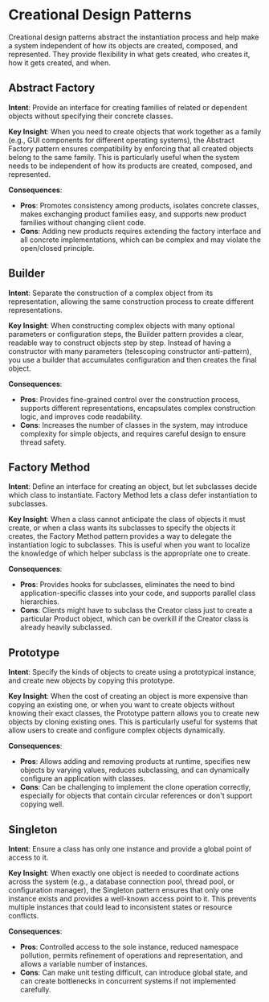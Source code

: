 # Creational Design Patterns

Creational design patterns abstract the instantiation process and help make a system independent of how its objects are created, composed, and represented. They provide flexibility in what gets created, who creates it, how it gets created, and when.

## Abstract Factory

**Intent**: Provide an interface for creating families of related or dependent objects without specifying their concrete classes.

**Key Insight**: When you need to create objects that work together as a family (e.g., GUI components for different operating systems), the Abstract Factory pattern ensures compatibility by enforcing that all created objects belong to the same family. This is particularly useful when the system needs to be independent of how its products are created, composed, and represented.

**Consequences**:
- **Pros**: Promotes consistency among products, isolates concrete classes, makes exchanging product families easy, and supports new product families without changing client code.
- **Cons**: Adding new products requires extending the factory interface and all concrete implementations, which can be complex and may violate the open/closed principle.

## Builder

**Intent**: Separate the construction of a complex object from its representation, allowing the same construction process to create different representations.

**Key Insight**: When constructing complex objects with many optional parameters or configuration steps, the Builder pattern provides a clear, readable way to construct objects step by step. Instead of having a constructor with many parameters (telescoping constructor anti-pattern), you use a builder that accumulates configuration and then creates the final object.

**Consequences**:
- **Pros**: Provides fine-grained control over the construction process, supports different representations, encapsulates complex construction logic, and improves code readability.
- **Cons**: Increases the number of classes in the system, may introduce complexity for simple objects, and requires careful design to ensure thread safety.

## Factory Method

**Intent**: Define an interface for creating an object, but let subclasses decide which class to instantiate. Factory Method lets a class defer instantiation to subclasses.

**Key Insight**: When a class cannot anticipate the class of objects it must create, or when a class wants its subclasses to specify the objects it creates, the Factory Method pattern provides a way to delegate the instantiation logic to subclasses. This is useful when you want to localize the knowledge of which helper subclass is the appropriate one to create.

**Consequences**:
- **Pros**: Provides hooks for subclasses, eliminates the need to bind application-specific classes into your code, and supports parallel class hierarchies.
- **Cons**: Clients might have to subclass the Creator class just to create a particular Product object, which can be overkill if the Creator class is already heavily subclassed.

## Prototype

**Intent**: Specify the kinds of objects to create using a prototypical instance, and create new objects by copying this prototype.

**Key Insight**: When the cost of creating an object is more expensive than copying an existing one, or when you want to create objects without knowing their exact classes, the Prototype pattern allows you to create new objects by cloning existing ones. This is particularly useful for systems that allow users to create and configure complex objects dynamically.

**Consequences**:
- **Pros**: Allows adding and removing products at runtime, specifies new objects by varying values, reduces subclassing, and can dynamically configure an application with classes.
- **Cons**: Can be challenging to implement the clone operation correctly, especially for objects that contain circular references or don't support copying well.

## Singleton

**Intent**: Ensure a class has only one instance and provide a global point of access to it.

**Key Insight**: When exactly one object is needed to coordinate actions across the system (e.g., a database connection pool, thread pool, or configuration manager), the Singleton pattern ensures that only one instance exists and provides a well-known access point to it. This prevents multiple instances that could lead to inconsistent states or resource conflicts.

**Consequences**:
- **Pros**: Controlled access to the sole instance, reduced namespace pollution, permits refinement of operations and representation, and allows a variable number of instances.
- **Cons**: Can make unit testing difficult, can introduce global state, and can create bottlenecks in concurrent systems if not implemented carefully.
